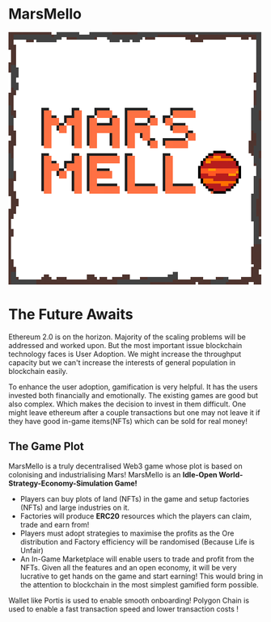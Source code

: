 # MarsMello
<div styles="display:flex; justify-content:centre;">
  <img src="./client/public/marsmello.png" width=500/>
</div>
  
# The Future Awaits

Ethereum 2.0 is on the horizon. Majority of the scaling problems will be addressed and worked upon.
But the most important issue blockchain technology faces is User Adoption. We might increase the throughput capacity but we can't increase the interests of general population in blockchain easily.

To enhance the user adoption, gamification is very helpful. It has the users invested both financially and emotionally. The existing games are good but also complex. Which makes the decision to invest in them difficult.
One might leave ethereum after a couple transactions but one may not leave it if they have good in-game items(NFTs) which can be sold for real money!

## The Game Plot

MarsMello is a truly decentralised Web3 game whose plot is based on colonising and industrialising Mars!
MarsMello is an **Idle-Open World-Strategy-Economy-Simulation Game!**

* Players can buy plots of land (NFTs) in the game and setup factories (NFTs) and large industries on it.
* Factories will produce **ERC20** resources which the players can claim, trade and earn from!
* Players must adopt strategies to maximise the profits as the Ore distribution and Factory efficiency will be randomised
(Because Life is Unfair)
* An In-Game Marketplace will enable users to trade and profit from the NFTs.
Given all the features and an open economy, it will be very lucrative to get hands on the game and start earning! 
This would bring in the attention to blockchain in the most simplest gamified form possible.

Wallet like Portis is used to enable smooth onboarding!
Polygon Chain is used to enable a fast transaction speed and lower transaction costs !
